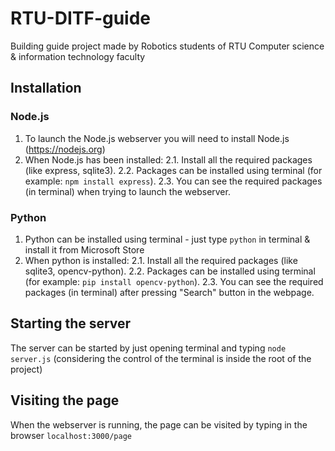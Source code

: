 # RTU-DITF-guide
Building guide project made by Robotics students of RTU Computer science &amp; information technology faculty

## Installation
### Node.js
1. To launch the Node.js webserver you will need to install Node.js (https://nodejs.org)
2. When Node.js has been installed:
  2.1. Install all the required packages (like express, sqlite3).
  2.2. Packages can be installed using terminal (for example: `npm install express`).
  2.3. You can see the required packages (in terminal) when trying to launch the webserver.
  
### Python
1. Python can be installed using terminal - just type `python` in terminal & install it from Microsoft Store
2. When python is installed:
  2.1. Install all the required packages (like sqlite3, opencv-python).
  2.2. Packages can be installed using terminal (for example: `pip install opencv-python`).
  2.3. You can see the required packages (in terminal) after pressing "Search" button in the webpage.
  
## Starting the server
The server can be started by just opening terminal and typing `node server.js` (considering the control of the terminal is inside the root of the project)

## Visiting the page
When the webserver is running, the page can be visited by typing in the browser `localhost:3000/page`
